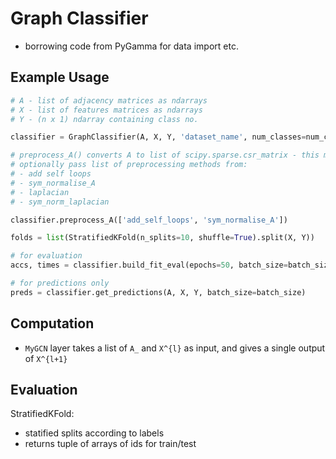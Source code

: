 # Graph Classifier


- borrowing code from PyGamma for data import etc.


## Example Usage

```python
# A - list of adjacency matrices as ndarrays
# X - list of features matrices as ndarrays
# Y - (n x 1) ndarray containing class no.

classifier = GraphClassifier(A, X, Y, 'dataset_name', num_classes=num_classes)

# preprocess_A() converts A to list of scipy.sparse.csr_matrix - this must be called
# optionally pass list of preprocessing methods from:
# - add self loops
# - sym_normalise_A
# - laplacian
# - sym_norm_laplacian

classifier.preprocess_A(['add_self_loops', 'sym_normalise_A'])

folds = list(StratifiedKFold(n_splits=10, shuffle=True).split(X, Y))

# for evaluation
accs, times = classifier.build_fit_eval(epochs=50, batch_size=batch_size, folds=folds, verbose=0)

# for predictions only
preds = classifier.get_predictions(A, X, Y, batch_size=batch_size)
```

## Computation

- `MyGCN` layer takes a list of `A_` and `X^{l}` as input, and gives a single output of `X^{l+1}` 

## Evaluation

StratifiedKFold:
- statified splits according to labels
- returns tuple of arrays of ids for train/test
